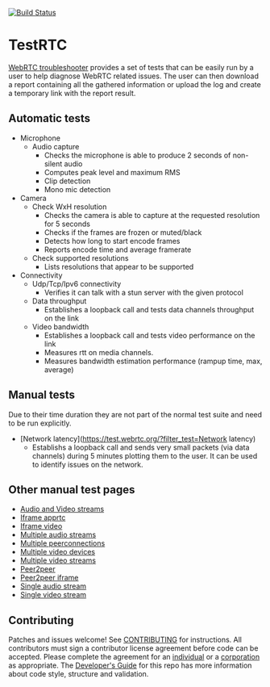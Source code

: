 [![Build Status](https://travis-ci.org/webrtc/testrtc.svg?branch=master)](https://travis-ci.org/webrtc/testrtc)

# TestRTC #
[WebRTC troubleshooter](https://test.webrtc.org/) provides a set of tests that can be easily run by a user to help diagnose
WebRTC related issues. The user can then download a report containing all the gathered information or upload the log and
create a temporary link with the report result.

## Automatic tests ##
* Microphone
  * Audio capture
    * Checks the microphone is able to produce 2 seconds of non-silent audio
    * Computes peak level and maximum RMS
    * Clip detection
    * Mono mic detection
* Camera
  * Check WxH resolution
    * Checks the camera is able to capture at the requested resolution for 5 seconds
    * Checks if the frames are frozen or muted/black
    * Detects how long to start encode frames
    * Reports encode time and average framerate
  * Check supported resolutions
    * Lists resolutions that appear to be supported
* Connectivity
  * Udp/Tcp/Ipv6 connectivity
    * Verifies it can talk with a stun server with the given protocol
  * Data throughput
    * Establishes a loopback call and tests data channels throughput on the link
  * Video bandwidth
    * Establishes a loopback call and tests video performance on the link
    * Measures rtt on media channels.
    * Measures bandwidth estimation performance (rampup time, max, average)

## Manual tests ##
Due to their time duration they are not part of the normal test suite and need to be run explicitly.
* [Network latency](https://test.webrtc.org/?filter_test=Network latency)
  * Establishs a loopback call and sends very small packets (via data channels) during 5 minutes plotting them to the user. It can be used to identify issues on the network.

## Other manual test pages ##
* [Audio and Video streams](https://test.webrtc.org/manual/audio-and-video/)
* [Iframe apprtc](https://test.webrtc.org/manual/iframe-apprtc/)
* [Iframe video](https://test.webrtc.org/manual/iframe-video/)
* [Multiple audio streams](https://test.webrtc.org/manual/multiple-audio/)
* [Multiple peerconnections](https://test.webrtc.org/manual/multiple-peerconnections/)
* [Multiple video devices](https://test.webrtc.org/manual/multiple-video-devices/)
* [Multiple video streams](https://test.webrtc.org/manual/multiple-video/)
* [Peer2peer](https://test.webrtc.org/manual/peer2peer/)
* [Peer2peer iframe](https://test.webrtc.org/manual/peer2peer-iframe/)
* [Single audio stream](https://test.webrtc.org/manual/single-audio/)
* [Single video stream](https://test.webrtc.org/manual/single-video/)

## Contributing ##
Patches and issues welcome! See [CONTRIBUTING](https://github.com/GoogleChrome/webrtc/blob/master/CONTRIBUTING.md) for instructions. All contributors must sign a contributor license agreement before code can be accepted. Please complete the agreement for an [individual](https://developers.google.com/open-source/cla/individual) or a [corporation](https://developers.google.com/open-source/cla/corporate) as appropriate. The [Developer's Guide](https://bit.ly/webrtcdevguide) for this repo has more information about code style, structure and validation.

